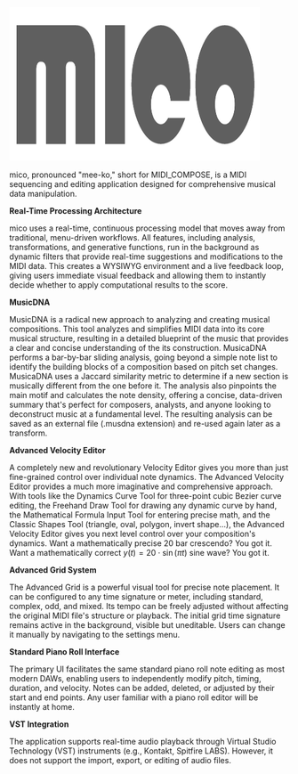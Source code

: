 <img src="logo.png" alt="A beautiful sunset" width="450" height="275">

mico, pronounced "mee-ko," short for MIDI_COMPOSE, is a MIDI sequencing and editing application designed for comprehensive musical data manipulation.

**Real-Time Processing Architecture**

mico uses a real-time, continuous processing model that moves away from traditional, menu-driven workflows. All features, including analysis, transformations, and generative functions, run in the background as dynamic filters that provide real-time suggestions and modifications to the MIDI data. This creates a WYSIWYG environment and a live feedback loop, giving users immediate visual feedback and allowing them to instantly decide whether to apply computational results to the score.
  
**MusicDNA**

MusicDNA is a radical new approach to analyzing and creating musical compositions. This tool analyzes and simplifies MIDI data into its core musical structure, 
resulting in a detailed blueprint of the music that provides a clear and concise understanding of the its construction. MusicaDNA performs a bar-by-bar sliding analysis, going beyond a simple note list to identify the building blocks of a composition based on pitch set changes. MusicaDNA uses a Jaccard similarity metric to determine if a new section is musically different from the one before it. The analysis also pinpoints the main motif and calculates the note density, offering a concise, data-driven summary that's perfect for composers, analysts, and anyone looking to deconstruct music at a fundamental level. The resulting analysis can be saved as an external file (.musdna extension) and re-used again later as a transform.

**Advanced Velocity Editor** 

A completely new and revolutionary Velocity Editor gives you more than just fine-grained control over individual note dynamics. The Advanced Velocity Editor provides a much more imaginative and comprehensive approach. With tools like the Dynamics Curve Tool for three-point cubic Bezier curve editing, the Freehand Draw Tool for drawing any dynamic curve by hand, the Mathematical Formula Input Tool for entering precise math, and the Classic Shapes Tool (triangle, oval, polygon, invert shape...), the Advanced Velocity Editor gives you next level control over your composition's dynamics. Want a mathematically precise 20 bar crescendo? You got it. Want a mathematically correct 
$y(t) = 20 \cdot \sin(\pi t)$ 
sine wave? You got it.

**Advanced Grid System** 

The Advanced Grid is a powerful visual tool for precise note placement. It can be configured to any time signature or meter, including standard, complex, odd, and mixed. Its tempo can be freely adjusted without affecting the original MIDI file's structure or playback. The initial grid time signature remains active in the background, visible but uneditable. Users can change it manually by navigating to the settings menu.

**Standard Piano Roll Interface**

The primary UI facilitates the same standard piano roll note editing as most modern DAWs, enabling users to independently modify pitch, timing, duration, and velocity. Notes can be added, deleted, or adjusted by their start and end points. Any user familiar with a piano roll editor will be instantly at home.

**VST Integration** 

The application supports real-time audio playback through Virtual Studio Technology (VST) instruments (e.g., Kontakt, Spitfire LABS). However, it does not support the import, export, or editing of audio files.